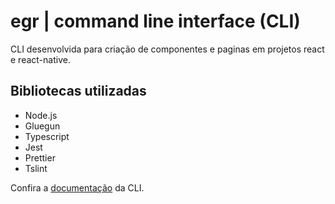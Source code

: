 # egr | command line interface (CLI)

CLI desenvolvida para criação de componentes e paginas em projetos react e react-native.

## Bibliotecas utilizadas

- Node.js
- Gluegun
- Typescript
- Jest
- Prettier
- Tslint

Confira a [documentação](https://github.com/ericoalmeida/egr-cli/blob/master/docs/commands.md) da CLI.
